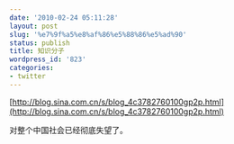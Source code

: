 ```yaml
---
date: '2010-02-24 05:11:28'
layout: post
slug: '%e7%9f%a5%e8%af%86%e5%88%86%e5%ad%90'
status: publish
title: 知识分子
wordpress_id: '823'
categories:
- twitter
---
```


[http://blog.sina.com.cn/s/blog_4c3782760100gp2p.html](http://blog.sina.com.cn/s/blog_4c3782760100gp2p.html)

对整个中国社会已经彻底失望了。
